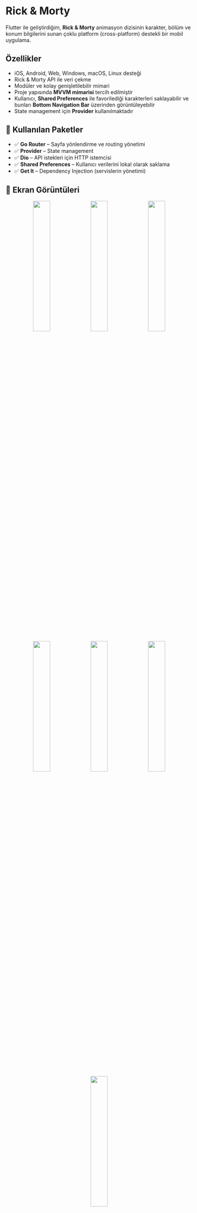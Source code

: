 # Rick & Morty

Flutter ile geliştirdiğim, **Rick & Morty** animasyon dizisinin karakter, bölüm ve konum bilgilerini sunan çoklu platform (cross-platform) destekli bir mobil uygulama.

## Özellikler
- iOS, Android, Web, Windows, macOS, Linux desteği  
- Rick & Morty API ile veri çekme  
- Modüler ve kolay genişletilebilir mimari  
- Proje yapısında **MVVM mimarisi** tercih edilmiştir  
- Kullanıcı, **Shared Preferences** ile favorilediği karakterleri saklayabilir ve bunları **Bottom Navigation Bar** üzerinden görüntüleyebilir  
- State management için **Provider** kullanılmaktadır  

## 🚀 Kullanılan Paketler
- ✅ **Go Router** – Sayfa yönlendirme ve routing yönetimi  
- ✅ **Provider** – State management  
- ✅ **Dio** – API istekleri için HTTP istemcisi  
- ✅ **Shared Preferences** – Kullanıcı verilerini lokal olarak saklama  
- ✅ **Get It** – Dependency Injection (servislerin yönetimi)  

## 📸 Ekran Görüntüleri

<p align="center">
  <img src="https://github.com/user-attachments/assets/476b3099-8c85-4de8-a179-8836b3511e96" width="30%" />
  <img src="https://github.com/user-attachments/assets/c2b80910-b7ac-4c19-b8e9-8d95c4cc1026" width="30%" />
  <img src="https://github.com/user-attachments/assets/3b908d91-5aa4-4ec3-b261-e9e62759ed4f" width="30%" />
</p>

<p align="center">
  <img src="https://github.com/user-attachments/assets/c1a2b76d-3f9c-4449-814d-a8dc89729e1b" width="30%" />
  <img src="https://github.com/user-attachments/assets/834929f6-0eab-44ab-aa1d-47057e9af4d0" width="30%" />
  <img src="https://github.com/user-attachments/assets/7735a94b-4680-4297-9995-52a6e0eef4d7" width="30%" />
  <img src="https://github.com/user-attachments/assets/8b1d0c74-bcb6-4f36-a448-a9066e9c8cd2" width="30%" />
</p>

<p align="center">
  
</p>




